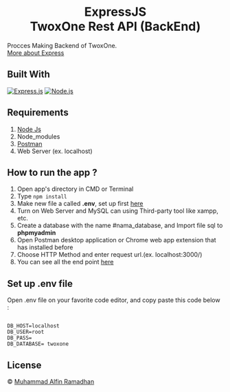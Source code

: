 <h1 align="center">ExpressJS<br>TwoxOne Rest API (BackEnd)</h1>

Procces Making Backend of TwoxOne.<br> [More about Express](https://en.wikipedia.org/wiki/Express.js)

## Built With

[![Express.js](https://img.shields.io/badge/Express.js-4.x-orange.svg?style=rounded-square)](https://expressjs.com/en/starter/installing.html)
[![Node.js](https://img.shields.io/badge/Node.js-v.12.13-green.svg?style=rounded-square)](https://nodejs.org/)

## Requirements

1. <a href="https://nodejs.org/en/download/">Node Js</a>
2. Node_modules
3. <a href="https://www.getpostman.com/">Postman</a>
4. Web Server (ex. localhost)

## How to run the app ?

1. Open app's directory in CMD or Terminal
2. Type `npm install`
3. Make new file a called **.env**, set up first [here](#set-up-env-file)
4. Turn on Web Server and MySQL can using Third-party tool like xampp, etc.
5. Create a database with the name #nama_database, and Import file sql to **phpmyadmin**
6. Open Postman desktop application or Chrome web app extension that has installed before
7. Choose HTTP Method and enter request url.(ex. localhost:3000/)
8. You can see all the end point [here](https://web.postman.co/workspace/My-Workspace~2851628f-3750-4a48-8dc3-39b5f15ba292/documentation/14949975-77b1fc5c-ff48-49e5-b520-f1d99a758284)

## Set up .env file

Open .env file on your favorite code editor, and copy paste this code below :

```

DB_HOST=localhost
DB_USER=root
DB_PASS=
DB_DATABASE= twoxone

```

## License

© [Muhammad Alfin Ramadhan](https://github.com/doyzfin/)

